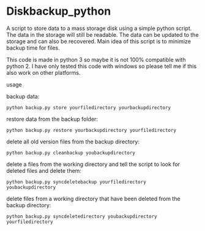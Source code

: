 Diskbackup_python
=================

A script to store data to a mass storage disk using a simple python script. 
The data in the storage will still be readable. 
The data can be updated to the storage and can also be recovered.
Main idea of this script is to minimize backup time for files.

This code is made in python 3 so maybe it is not 100% compatible with python 2.
I have only tested this code with windows so please tell me if this also work on other platforms.

usage

backup data:

  ```python backup.py store yourfiledirectory yourbackupdirectory```
  
restore data from the backup folder:

  ```python backup.py restore yourbackupdirectory yourfiledirectory ```
  
delete all old version files from the backup directory:

  ```python backup.py cleanbackup youbackupdirectory ```
  
delete a files from the working directory and tell the script to look for deleted files and delete them:

  ```python backup.py syncdeletebackup yourfiledirectory  youbackupdirectory ```
  
delete files from a working directory that have been deleted from the backup directory:

 ```python backup.py syncdeletedirectory youbackupdirectory yourfiledirectory```
